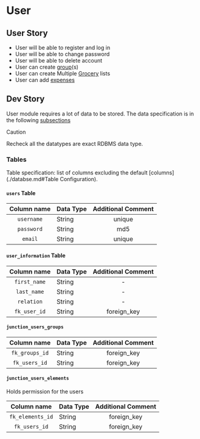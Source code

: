 # User

## User Story

- User will be able to register and log in
- User will be able to change password
- User will be able to delete account
- User can create [group](./groups.md)(s)
- User can create Multiple [Grocery](./groceries.md) lists
- User can add [expenses](/expenditure.md)

## Dev Story

User module requires a lot of data to be stored. The data specification is in the following [subsections](#Tables)
> [!CAUTION]
> Recheck all the datatypes are exact RDBMS data type.

### Tables

Table specification: list of columns excluding the default [columns](./databse.md#Table Configuration).

#### `users` Table

| Column name | Data Type | Additional Comment |
|:-----------:|:----------|:------------------:|
| `username`  | String    |       unique       |
| `password`  | String    |        md5         |
|   `email`   | String    |       unique       |

#### `user_information` Table

| Column name  | Data Type | Additional Comment |
|:------------:|:----------|:------------------:|
| `first_name` | String    |         -          |
| `last_name`  | String    |         -          |
|  `relation`  | String    |         -          |
| `fk_user_id` | String    |    foreign_key     |

#### `junction_users_groups`

|  Column name   | Data Type | Additional Comment |
|:--------------:|:----------|:------------------:|
| `fk_groups_id` | String    |    foreign_key     |
| `fk_users_id`  | String    |    foreign_key     |

#### `junction_users_elements`
Holds permission for the users

|   Column name    | Data Type | Additional Comment |
|:----------------:|:----------|:------------------:|
| `fk_elements_id` | String    |    foreign_key     |
|  `fk_users_id`   | String    |    foreign_key     |